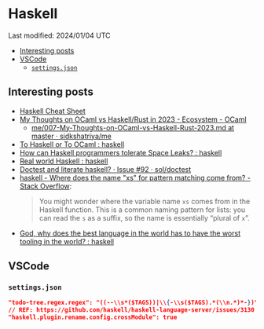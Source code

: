 # Haskell

Last modified: 2024/01/04 UTC

- [Interesting posts](#interesting-posts)
- [VSCode](#vscode)
  - [`settings.json`](#settingsjson)

## Interesting posts

- [Haskell Cheat Sheet](https://hackage.haskell.org/package/CheatSheet-2.9/src/CheatSheet.pdf)
- [My Thoughts on OCaml vs Haskell/Rust in 2023 - Ecosystem - OCaml](https://discuss.ocaml.org/t/my-thoughts-on-ocaml-vs-haskell-rust-in-2023/12027)
  - [me/007-My-Thoughts-on-OCaml-vs-Haskell-Rust-2023.md at master · sidkshatriya/me](https://github.com/sidkshatriya/me/blob/master/007-My-Thoughts-on-OCaml-vs-Haskell-Rust-2023.md)
- [To Haskell or To OCaml : haskell](https://www.reddit.com/r/haskell/comments/6didpj/to_haskell_or_to_ocaml/)
- [How can Haskell programmers tolerate Space Leaks? : haskell](https://www.reddit.com/r/haskell/comments/pvosen/how_can_haskell_programmers_tolerate_space_leaks/)
- [Real world Haskell : haskell](https://www.reddit.com/r/haskell/comments/17ydcyk/real_world_haskell/)
- [Doctest and literate haskell? · Issue #92 · sol/doctest](https://github.com/sol/doctest/issues/92#issuecomment-66225478)
- [haskell - Where does the name "xs" for pattern matching come from? - Stack Overflow](https://stackoverflow.com/questions/13701099/where-does-the-name-xs-for-pattern-matching-come-from):
  > You might wonder where the variable name `xs` comes from in the Haskell function. This is a common naming pattern for lists: you can read the `s` as a suffix, so the name is essentially “plural of `x`”.
- [God, why does the best language in the world has to have the worst tooling in the world? : haskell](https://www.reddit.com/r/haskell/comments/18ubkj5/god_why_does_the_best_language_in_the_world_has/)

## VSCode

### `settings.json`

```json
"todo-tree.regex.regex": "((--\\s*($TAGS))|\\{-\\s($TAGS).*(\\n.*)*-})",
// REF: https://github.com/haskell/haskell-language-server/issues/3130
"haskell.plugin.rename.config.crossModule": true
```

